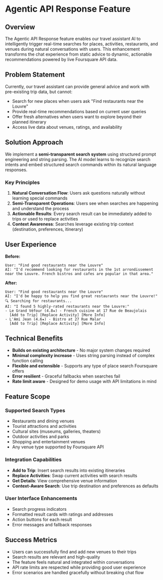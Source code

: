 # Agentic API Response Feature

## Overview

The Agentic API Response feature enables our travel assistant AI to intelligently trigger real-time searches for places, activities, restaurants, and venues during natural conversations with users. This enhancement transforms the chat experience from static advice to dynamic, actionable recommendations powered by live Foursquare API data.

## Problem Statement

Currently, our travel assistant can provide general advice and work with pre-existing trip data, but cannot:
- Search for new places when users ask "Find restaurants near the Louvre"
- Provide real-time recommendations based on current user queries
- Offer fresh alternatives when users want to explore beyond their planned itinerary
- Access live data about venues, ratings, and availability

## Solution Approach

We implement a **semi-transparent search system** using structured prompt engineering and string parsing. The AI model learns to recognize search intents and embed structured search commands within its natural language responses.

### Key Principles

1. **Natural Conversation Flow**: Users ask questions naturally without learning special commands
2. **Semi-Transparent Operations**: Users see when searches are happening and understand the process
3. **Actionable Results**: Every search result can be immediately added to trips or used to replace activities
4. **Context Awareness**: Searches leverage existing trip context (destination, preferences, itinerary)

## User Experience

**Before:**
```
User: "Find good restaurants near the Louvre"
AI: "I'd recommend looking for restaurants in the 1st arrondissement near the Louvre. French bistros and cafes are popular in that area."
```

**After:**
```
User: "Find good restaurants near the Louvre"
AI: "I'd be happy to help you find great restaurants near the Louvre!"
🔍 Searching for restaurants...
AI: "I found 5 highly-rated restaurants near the Louvre:"
- Le Grand Véfour (4.8★) - French cuisine at 17 Rue de Beaujolais
  [Add to Trip] [Replace Activity] [More Info]
- L'Ami Jean (4.6★) - Bistro at 27 Rue Malar
  [Add to Trip] [Replace Activity] [More Info]
```

## Technical Benefits

- **Builds on existing architecture** - No major system changes required
- **Minimal complexity increase** - Uses string parsing instead of complex function calling
- **Flexible and extensible** - Supports any type of place search Foursquare offers
- **Error resilient** - Graceful fallbacks when searches fail
- **Rate limit aware** - Designed for demo usage with API limitations in mind

## Feature Scope

### Supported Search Types
- Restaurants and dining venues
- Tourist attractions and activities
- Cultural sites (museums, galleries, theaters)
- Outdoor activities and parks
- Shopping and entertainment venues
- Any venue type supported by Foursquare API

### Integration Capabilities
- **Add to Trip**: Insert search results into existing itineraries
- **Replace Activities**: Swap current activities with search results
- **Get Details**: View comprehensive venue information
- **Context-Aware Search**: Use trip destination and preferences as defaults

### User Interface Enhancements
- Search progress indicators
- Formatted result cards with ratings and addresses
- Action buttons for each result
- Error messages and fallback responses

## Success Metrics

- Users can successfully find and add new venues to their trips
- Search results are relevant and high-quality
- The feature feels natural and integrated within conversations
- API rate limits are respected while providing good user experience
- Error scenarios are handled gracefully without breaking chat flow
